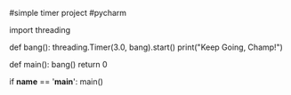 #simple timer project
#pycharm


import threading

def bang():
    threading.Timer(3.0, bang).start()
    print("Keep Going, Champ!")

def main():
    bang()
    return 0

if __name__ == '__main__':
	main()
